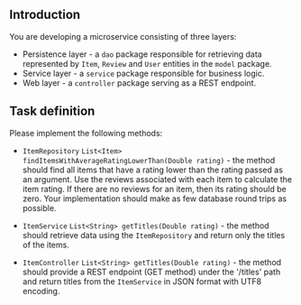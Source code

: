 ## Introduction
You are developing a microservice consisting of three layers:
- Persistence layer - a `dao` package responsible for retrieving data represented by `Item`, `Review` and `User` entities in the `model` package.
- Service layer - a `service` package responsible for business logic.
- Web layer - a `controller` package serving as a REST endpoint.

## Task definition
Please implement the following methods: 
- `ItemRepository` `List<Item> findItemsWithAverageRatingLowerThan(Double rating)` - the method should find all items that have a rating lower than the rating passed as an argument. Use the reviews associated with each item to calculate the item rating. 
If there are no reviews for an item, then its rating should be zero. Your implementation should make as few database round trips as possible.

- `ItemService` `List<String> getTitles(Double rating)` - the method should retrieve data using the `ItemRepository` and return only the titles of the items.

- `ItemController` `List<String> getTitles(Double rating)` - the method should provide a REST endpoint (GET method) under the '/titles' path and return titles from the `ItemService` in JSON format with UTF8 encoding.

